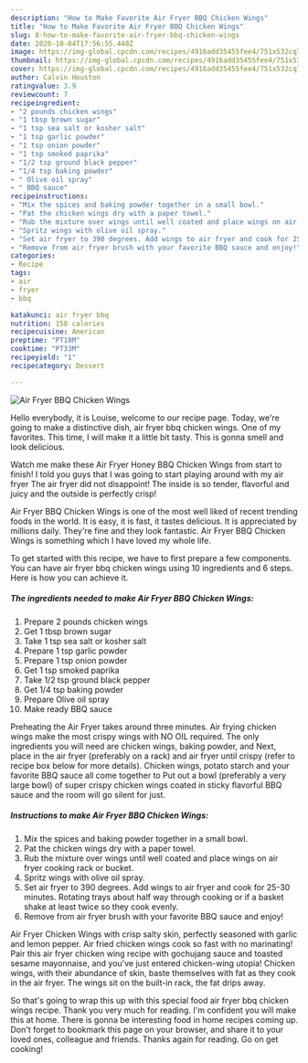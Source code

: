 ```yaml
---
description: "How to Make Favorite Air Fryer BBQ Chicken Wings"
title: "How to Make Favorite Air Fryer BBQ Chicken Wings"
slug: 8-how-to-make-favorite-air-fryer-bbq-chicken-wings
date: 2020-10-04T17:56:55.448Z
image: https://img-global.cpcdn.com/recipes/4916add35455fee4/751x532cq70/air-fryer-bbq-chicken-wings-recipe-main-photo.jpg
thumbnail: https://img-global.cpcdn.com/recipes/4916add35455fee4/751x532cq70/air-fryer-bbq-chicken-wings-recipe-main-photo.jpg
cover: https://img-global.cpcdn.com/recipes/4916add35455fee4/751x532cq70/air-fryer-bbq-chicken-wings-recipe-main-photo.jpg
author: Calvin Houston
ratingvalue: 3.9
reviewcount: 7
recipeingredient:
- "2 pounds chicken wings"
- "1 tbsp brown sugar"
- "1 tsp sea salt or kosher salt"
- "1 tsp garlic powder"
- "1 tsp onion powder"
- "1 tsp smoked paprika"
- "1/2 tsp ground black pepper"
- "1/4 tsp baking powder"
- " Olive oil spray"
- " BBQ sauce"
recipeinstructions:
- "Mix the spices and baking powder together in a small bowl."
- "Pat the chicken wings dry with a paper towel."
- "Rub the mixture over wings until well coated and place wings on air fryer cooking rack or bucket."
- "Spritz wings with olive oil spray."
- "Set air fryer to 390 degrees. Add wings to air fryer and cook for 25-30 minutes. Rotating trays about half way through cooking or if a basket shake at least twice so they cook evenly."
- "Remove from air fryer brush with your favorite BBQ sauce and enjoy!"
categories:
- Recipe
tags:
- air
- fryer
- bbq

katakunci: air fryer bbq 
nutrition: 158 calories
recipecuisine: American
preptime: "PT18M"
cooktime: "PT33M"
recipeyield: "1"
recipecategory: Dessert

---
```



![Air Fryer BBQ Chicken Wings](https://img-global.cpcdn.com/recipes/4916add35455fee4/751x532cq70/air-fryer-bbq-chicken-wings-recipe-main-photo.jpg)

Hello everybody, it is Louise, welcome to our recipe page. Today, we're going to make a distinctive dish, air fryer bbq chicken wings. One of my favorites. This time, I will make it a little bit tasty. This is gonna smell and look delicious.

Watch me make these Air Fryer Honey BBQ Chicken Wings from start to finish! I told you guys that I was going to start playing around with my air fryer The air fryer did not disappoint! The inside is so tender, flavorful and juicy and the outside is perfectly crisp!

Air Fryer BBQ Chicken Wings is one of the most well liked of recent trending foods in the world. It is easy, it is fast, it tastes delicious. It is appreciated by millions daily. They're fine and they look fantastic. Air Fryer BBQ Chicken Wings is something which I have loved my whole life.


To get started with this recipe, we have to first prepare a few components. You can have air fryer bbq chicken wings using 10 ingredients and 6 steps. Here is how you can achieve it.

<!--inarticleads1-->

##### The ingredients needed to make Air Fryer BBQ Chicken Wings:

1. Prepare 2 pounds chicken wings
1. Get 1 tbsp brown sugar
1. Take 1 tsp sea salt or kosher salt
1. Prepare 1 tsp garlic powder
1. Prepare 1 tsp onion powder
1. Get 1 tsp smoked paprika
1. Take 1/2 tsp ground black pepper
1. Get 1/4 tsp baking powder
1. Prepare  Olive oil spray
1. Make ready  BBQ sauce


Preheating the Air Fryer takes around three minutes. Air frying chicken wings make the most crispy wings with NO OIL required. The only ingredients you will need are chicken wings, baking powder, and Next, place in the air fryer (preferably on a rack) and air fryer until crispy (refer to recipe box below for more details). Chicken wings, potato starch and your favorite BBQ sauce all come together to Put out a bowl (preferably a very large bowl) of super crispy chicken wings coated in sticky flavorful BBQ sauce and the room will go silent for just. 

<!--inarticleads2-->

##### Instructions to make Air Fryer BBQ Chicken Wings:

1. Mix the spices and baking powder together in a small bowl.
1. Pat the chicken wings dry with a paper towel.
1. Rub the mixture over wings until well coated and place wings on air fryer cooking rack or bucket.
1. Spritz wings with olive oil spray.
1. Set air fryer to 390 degrees. Add wings to air fryer and cook for 25-30 minutes. Rotating trays about half way through cooking or if a basket shake at least twice so they cook evenly.
1. Remove from air fryer brush with your favorite BBQ sauce and enjoy!


Air Fryer Chicken Wings with crisp salty skin, perfectly seasoned with garlic and lemon pepper. Air fried chicken wings cook so fast with no marinating! Pair this air fryer chicken wing recipe with gochujang sauce and toasted sesame mayonnaise, and you&#39;ve just entered chicken-wing utopia! Chicken wings, with their abundance of skin, baste themselves with fat as they cook in the air fryer. The wings sit on the built-in rack, the fat drips away. 

So that's going to wrap this up with this special food air fryer bbq chicken wings recipe. Thank you very much for reading. I'm confident you will make this at home. There is gonna be interesting food in home recipes coming up. Don't forget to bookmark this page on your browser, and share it to your loved ones, colleague and friends. Thanks again for reading. Go on get cooking!
